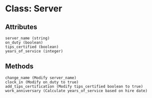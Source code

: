 # Class: Server

## Attributes
```
server_name (string)
on_duty (boolean)
tips_certified (boolean)
years_of_service (integer)
```

## Methods
```
change_name (Modify server_name)
clock_in (Modify on_duty to true)
add_tips_certification (Modify tips_certified boolean to true)
work_anniversary (Calculate years_of_service based on hire date)
```
